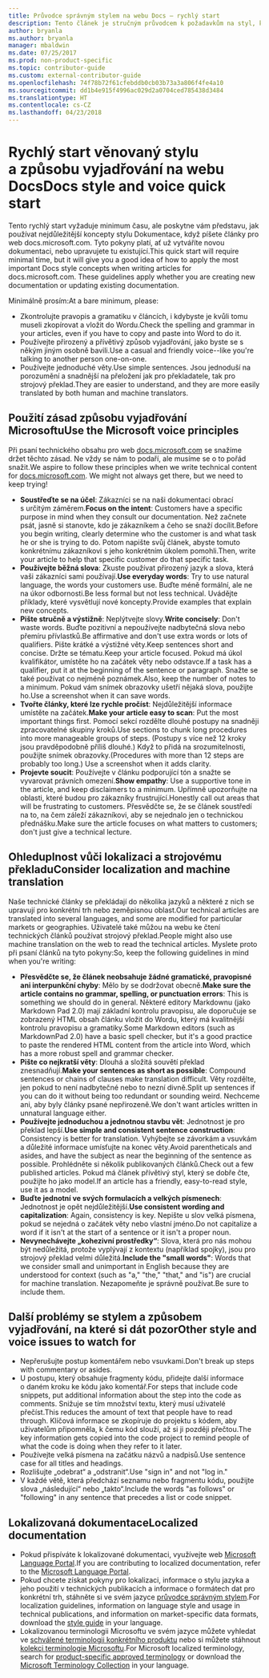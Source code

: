 ```yaml
---
title: Průvodce správným stylem na webu Docs – rychlý start
description: Tento článek je stručným průvodcem k požadavkům na styl, který obsahuje pouze nejdůležitější témata do začátku na webu docs.microsoft.com.
author: bryanla
ms.author: bryanla
manager: mbaldwin
ms.date: 07/25/2017
ms.prod: non-product-specific
ms.topic: contributor-guide
ms.custom: external-contributor-guide
ms.openlocfilehash: 74f78b72f61cfebddb0cb03b73a3a806f4fe4a10
ms.sourcegitcommit: dd1b4e915f4996ac029d2a0704ced785438d3484
ms.translationtype: HT
ms.contentlocale: cs-CZ
ms.lasthandoff: 04/23/2018
---
```

# <a name="docs-style-and-voice-quick-start"></a><span data-ttu-id="a1ba5-103">Rychlý start věnovaný stylu a způsobu vyjadřování na webu Docs</span><span class="sxs-lookup"><span data-stu-id="a1ba5-103">Docs style and voice quick start</span></span>

<span data-ttu-id="a1ba5-104">Tento rychlý start vyžaduje minimum času, ale poskytne vám představu, jak používat nejdůležitější koncepty stylu Dokumentace, když píšete články pro web docs.microsoft.com. Tyto pokyny platí, ať už vytváříte novou dokumentaci, nebo upravujete tu existující.</span><span class="sxs-lookup"><span data-stu-id="a1ba5-104">This quick start will require minimal time, but it will give you a good idea of how to apply the most important Docs style concepts when writing articles for docs.microsoft.com. These guidelines apply whether you are creating new documentation or updating existing documentation.</span></span>

<span data-ttu-id="a1ba5-105">Minimálně prosím:</span><span class="sxs-lookup"><span data-stu-id="a1ba5-105">At a bare minimum, please:</span></span>

- <span data-ttu-id="a1ba5-106">Zkontrolujte pravopis a gramatiku v článcích, i kdybyste je kvůli tomu museli zkopírovat a vložit do Wordu.</span><span class="sxs-lookup"><span data-stu-id="a1ba5-106">Check the spelling and grammar in your articles, even if you have to copy and paste into Word to do it.</span></span>
- <span data-ttu-id="a1ba5-107">Používejte přirozený a přívětivý způsob vyjadřování, jako byste se s někým jiným osobně bavili.</span><span class="sxs-lookup"><span data-stu-id="a1ba5-107">Use a casual and friendly voice--like you're talking to another person one-on-one.</span></span>
- <span data-ttu-id="a1ba5-108">Používejte jednoduché věty.</span><span class="sxs-lookup"><span data-stu-id="a1ba5-108">Use simple sentences.</span></span> <span data-ttu-id="a1ba5-109">Jsou jednoduší na porozumění a snadnější na přeložení jak pro překladatele, tak pro strojový překlad.</span><span class="sxs-lookup"><span data-stu-id="a1ba5-109">They are easier to understand, and they are more easily translated by both human and machine translators.</span></span>

## <a name="use-the-microsoft-voice-principles"></a><span data-ttu-id="a1ba5-110">Použití zásad způsobu vyjadřování Microsoftu</span><span class="sxs-lookup"><span data-stu-id="a1ba5-110">Use the Microsoft voice principles</span></span>

<span data-ttu-id="a1ba5-111">Při psaní technického obsahu pro web [docs.microsoft.com](https://docs.microsoft.com) se snažíme držet těchto zásad. Ne vždy se nám to podaří, ale musíme se o to pořád snažit.</span><span class="sxs-lookup"><span data-stu-id="a1ba5-111">We aspire to follow these principles when we write technical content for [docs.microsoft.com](https://docs.microsoft.com). We might not always get there, but we need to keep trying!</span></span>

- <span data-ttu-id="a1ba5-112">**Soustřeďte se na účel**: Zákazníci se na naši dokumentaci obrací s určitým záměrem.</span><span class="sxs-lookup"><span data-stu-id="a1ba5-112">**Focus on the intent**: Customers have a specific purpose in mind when they consult our documentation.</span></span> <span data-ttu-id="a1ba5-113">Než začnete psát, jasně si stanovte, kdo je zákazníkem a čeho se snaží docílit.</span><span class="sxs-lookup"><span data-stu-id="a1ba5-113">Before you begin writing, clearly determine who the customer is and what task he or she is trying to do.</span></span> <span data-ttu-id="a1ba5-114">Potom napište svůj článek, abyste tomuto konkrétnímu zákazníkovi s jeho konkrétním úkolem pomohli.</span><span class="sxs-lookup"><span data-stu-id="a1ba5-114">Then, write your article to help that specific customer do that specific task.</span></span>
- <span data-ttu-id="a1ba5-115">**Používejte běžná slova**: Zkuste používat přirozený jazyk a slova, která vaši zákazníci sami používají.</span><span class="sxs-lookup"><span data-stu-id="a1ba5-115">**Use everyday words**: Try to use natural language, the words your customers use.</span></span> <span data-ttu-id="a1ba5-116">Buďte méně formální, ale ne na úkor odbornosti.</span><span class="sxs-lookup"><span data-stu-id="a1ba5-116">Be less formal but not less technical.</span></span> <span data-ttu-id="a1ba5-117">Uvádějte příklady, které vysvětlují nové koncepty.</span><span class="sxs-lookup"><span data-stu-id="a1ba5-117">Provide examples that explain new concepts.</span></span>
- <span data-ttu-id="a1ba5-118">**Pište stručně a výstižně**: Neplýtvejte slovy.</span><span class="sxs-lookup"><span data-stu-id="a1ba5-118">**Write concisely**: Don't waste words.</span></span> <span data-ttu-id="a1ba5-119">Buďte pozitivní a nepoužívejte nadbytečná slova nebo přemíru přívlastků.</span><span class="sxs-lookup"><span data-stu-id="a1ba5-119">Be affirmative and don't use extra words or lots of qualifiers.</span></span> <span data-ttu-id="a1ba5-120">Pište krátké a výstižné věty.</span><span class="sxs-lookup"><span data-stu-id="a1ba5-120">Keep sentences short and concise.</span></span> <span data-ttu-id="a1ba5-121">Držte se tématu.</span><span class="sxs-lookup"><span data-stu-id="a1ba5-121">Keep your article focused.</span></span> <span data-ttu-id="a1ba5-122">Pokud má úkol kvalifikátor, umístěte ho na začátek věty nebo odstavce.</span><span class="sxs-lookup"><span data-stu-id="a1ba5-122">If a task has a qualifier, put it at the beginning of the sentence or paragraph.</span></span> <span data-ttu-id="a1ba5-123">Snažte se také používat co nejméně poznámek.</span><span class="sxs-lookup"><span data-stu-id="a1ba5-123">Also, keep the number of notes to a minimum.</span></span> <span data-ttu-id="a1ba5-124">Pokud vám snímek obrazovky ušetří nějaká slova, použijte ho.</span><span class="sxs-lookup"><span data-stu-id="a1ba5-124">Use a screenshot when it can save words.</span></span>
- <span data-ttu-id="a1ba5-125">**Tvořte články, které lze rychle pročíst**: Nejdůležitější informace umístěte na začátek.</span><span class="sxs-lookup"><span data-stu-id="a1ba5-125">**Make your article easy to scan**: Put the most important things first.</span></span> <span data-ttu-id="a1ba5-126">Pomocí sekcí rozdělte dlouhé postupy na snadněji zpracovatelné skupiny kroků.</span><span class="sxs-lookup"><span data-stu-id="a1ba5-126">Use sections to chunk long procedures into more manageable groups of steps.</span></span> <span data-ttu-id="a1ba5-127">(Postupy s více než 12 kroky jsou pravděpodobně příliš dlouhé.) Když to přidá na srozumitelnosti, použijte snímek obrazovky.</span><span class="sxs-lookup"><span data-stu-id="a1ba5-127">(Procedures with more than 12 steps are probably too long.) Use a screenshot when it adds clarity.</span></span>
- <span data-ttu-id="a1ba5-128">**Projevte soucit**: Používejte v článku podporující tón a snažte se vyvarovat právních omezení.</span><span class="sxs-lookup"><span data-stu-id="a1ba5-128">**Show empathy**: Use a supportive tone in the article, and keep disclaimers to a minimum.</span></span> <span data-ttu-id="a1ba5-129">Upřímně upozorňujte na oblasti, které budou pro zákazníky frustrující.</span><span class="sxs-lookup"><span data-stu-id="a1ba5-129">Honestly call out areas that will be frustrating to customers.</span></span> <span data-ttu-id="a1ba5-130">Přesvědčte se, že se článek soustředí na to, na čem záleží zákazníkovi, aby se nejednalo jen o technickou přednášku.</span><span class="sxs-lookup"><span data-stu-id="a1ba5-130">Make sure the article focuses on what matters to customers; don't just give a technical lecture.</span></span>

## <a name="consider-localization-and-machine-translation"></a><span data-ttu-id="a1ba5-131">Ohleduplnost vůči lokalizaci a strojovému překladu</span><span class="sxs-lookup"><span data-stu-id="a1ba5-131">Consider localization and machine translation</span></span>

<span data-ttu-id="a1ba5-132">Naše technické články se překládají do několika jazyků a některé z nich se upravují pro konkrétní trh nebo zeměpisnou oblast.</span><span class="sxs-lookup"><span data-stu-id="a1ba5-132">Our technical articles are translated into several languages, and some are modified for particular markets or geographies.</span></span> <span data-ttu-id="a1ba5-133">Uživatelé také můžou na webu ke čtení technických článků používat strojový překlad.</span><span class="sxs-lookup"><span data-stu-id="a1ba5-133">People might also use machine translation on the web to read the technical articles.</span></span> <span data-ttu-id="a1ba5-134">Myslete proto při psaní článků na tyto pokyny:</span><span class="sxs-lookup"><span data-stu-id="a1ba5-134">So, keep the following guidelines in mind when you're writing:</span></span>

- <span data-ttu-id="a1ba5-135">**Přesvědčte se, že článek neobsahuje žádné gramatické, pravopisné ani interpunkční chyby**: Mělo by se dodržovat obecně.</span><span class="sxs-lookup"><span data-stu-id="a1ba5-135">**Make sure the article contains no grammar, spelling, or punctuation errors**: This is something we should do in general.</span></span> <span data-ttu-id="a1ba5-136">Některé editory Markdownu (jako Markdown Pad 2.0) mají základní kontrolu pravopisu, ale doporučuje se zobrazený HTML obsah článku vložit do Wordu, který má kvalitnější kontrolu pravopisu a gramatiky.</span><span class="sxs-lookup"><span data-stu-id="a1ba5-136">Some Markdown editors (such as MarkdownPad 2.0) have a basic spell checker, but it's a good practice to paste the rendered HTML content from the article into Word, which has a more robust spell and grammar checker.</span></span>
- <span data-ttu-id="a1ba5-137">**Pište co nejkratší věty**: Dlouhá a složitá souvětí překlad znesnadňují.</span><span class="sxs-lookup"><span data-stu-id="a1ba5-137">**Make your sentences as short as possible**: Compound sentences or chains of clauses make translation difficult.</span></span> <span data-ttu-id="a1ba5-138">Věty rozdělte, jen pokud to není nadbytečné nebo to nezní divně.</span><span class="sxs-lookup"><span data-stu-id="a1ba5-138">Split up sentences if you can do it without being too redundant or sounding weird.</span></span> <span data-ttu-id="a1ba5-139">Nechceme ani, aby byly články psané nepřirozeně.</span><span class="sxs-lookup"><span data-stu-id="a1ba5-139">We don't want articles written in unnatural language either.</span></span>
- <span data-ttu-id="a1ba5-140">**Používejte jednoduchou a jednotnou stavbu vět**: Jednotnost je pro překlad lepší.</span><span class="sxs-lookup"><span data-stu-id="a1ba5-140">**Use simple and consistent sentence construction**: Consistency is better for translation.</span></span> <span data-ttu-id="a1ba5-141">Vyhýbejte se závorkám a vsuvkám a důležité informace umísťujte na konec věty.</span><span class="sxs-lookup"><span data-stu-id="a1ba5-141">Avoid parentheticals and asides, and have the subject as near the beginning of the sentence as possible.</span></span> <span data-ttu-id="a1ba5-142">Prohlédněte si několik publikovaných článků.</span><span class="sxs-lookup"><span data-stu-id="a1ba5-142">Check out a few published articles.</span></span> <span data-ttu-id="a1ba5-143">Pokud má článek přívětivý styl, který se dobře čte, použijte ho jako model.</span><span class="sxs-lookup"><span data-stu-id="a1ba5-143">If an article has a friendly, easy-to-read style, use it as a model.</span></span>
- <span data-ttu-id="a1ba5-144">**Buďte jednotní ve svých formulacích a velkých písmenech**: Jednotnost je opět nejdůležitější.</span><span class="sxs-lookup"><span data-stu-id="a1ba5-144">**Use consistent wording and capitalization**: Again, consistency is key.</span></span> <span data-ttu-id="a1ba5-145">Nepište u slov velká písmena, pokud se nejedná o začátek věty nebo vlastní jméno.</span><span class="sxs-lookup"><span data-stu-id="a1ba5-145">Do not capitalize a word if it isn't at the start of a sentence or it isn't a proper noun.</span></span>
- <span data-ttu-id="a1ba5-146">**Nevynechávejte „kohezivní prostředky“**: Slova, která pro nás mohou být nedůležitá, protože vyplývají z kontextu (například spojky), jsou pro strojový překlad velmi důležitá.</span><span class="sxs-lookup"><span data-stu-id="a1ba5-146">**Include the "small words"**: Words that we consider small and unimportant in English because they are understood for context (such as "a," "the," "that," and "is") are crucial for machine translation.</span></span> <span data-ttu-id="a1ba5-147">Nezapomeňte je správně používat.</span><span class="sxs-lookup"><span data-stu-id="a1ba5-147">Be sure to include them.</span></span>

## <a name="other-style-and-voice-issues-to-watch-for"></a><span data-ttu-id="a1ba5-148">Další problémy se stylem a způsobem vyjadřování, na které si dát pozor</span><span class="sxs-lookup"><span data-stu-id="a1ba5-148">Other style and voice issues to watch for</span></span>

- <span data-ttu-id="a1ba5-149">Nepřerušujte postup komentářem nebo vsuvkami.</span><span class="sxs-lookup"><span data-stu-id="a1ba5-149">Don't break up steps with commentary or asides.</span></span>
- <span data-ttu-id="a1ba5-150">U postupu, který obsahuje fragmenty kódu, přidejte další informace o daném kroku ke kódu jako komentář.</span><span class="sxs-lookup"><span data-stu-id="a1ba5-150">For steps that include code snippets, put additional information about the step into the code as comments.</span></span> <span data-ttu-id="a1ba5-151">Snižuje se tím množství textu, který musí uživatelé přečíst.</span><span class="sxs-lookup"><span data-stu-id="a1ba5-151">This reduces the amount of text that people have to read through.</span></span> <span data-ttu-id="a1ba5-152">Klíčová informace se zkopíruje do projektu s kódem, aby uživatelům připomněla, k čemu kód slouží, až si ji později přečtou.</span><span class="sxs-lookup"><span data-stu-id="a1ba5-152">The key information gets copied into the code project to remind people of what the code is doing when they refer to it later.</span></span>
- <span data-ttu-id="a1ba5-153">Používejte velká písmena na začátku názvů a nadpisů.</span><span class="sxs-lookup"><span data-stu-id="a1ba5-153">Use sentence case for all titles and headings.</span></span>
- <span data-ttu-id="a1ba5-154">Rozlišujte „odebrat“ a „odstranit“.</span><span class="sxs-lookup"><span data-stu-id="a1ba5-154">Use "sign in" and not "log in."</span></span>
- <span data-ttu-id="a1ba5-155">V každé větě, která předchází seznamu nebo fragmentu kódu, použijte slova „následující“ nebo „takto“.</span><span class="sxs-lookup"><span data-stu-id="a1ba5-155">Include the words "as follows" or "following" in any sentence that precedes a list or code snippet.</span></span>

## <a name="localized-documentation"></a><span data-ttu-id="a1ba5-156">Lokalizovaná dokumentace</span><span class="sxs-lookup"><span data-stu-id="a1ba5-156">Localized documentation</span></span>

- <span data-ttu-id="a1ba5-157">Pokud přispíváte k lokalizované dokumentaci, využívejte web [Microsoft Language Portal](https://www.microsoft.com/Language/Default.aspx).</span><span class="sxs-lookup"><span data-stu-id="a1ba5-157">If you are contributing to localized documentation, refer to the [Microsoft Language Portal](https://www.microsoft.com/Language/Default.aspx).</span></span>
- <span data-ttu-id="a1ba5-158">Pokud chcete získat pokyny pro lokalizaci, informace o stylu jazyka a jeho použití v technických publikacích a informace o formátech dat pro konkrétní trh, stáhněte si ve svém jazyce [průvodce správným stylem](https://www.microsoft.com/Language/StyleGuides.aspx).</span><span class="sxs-lookup"><span data-stu-id="a1ba5-158">For localization guidelines, information on language style and usage in technical publications, and information on market-specific data formats, download the [style guide](https://www.microsoft.com/Language/StyleGuides.aspx) in your language.</span></span>
- <span data-ttu-id="a1ba5-159">Lokalizovanou terminologii Microsoftu ve svém jazyce můžete vyhledat ve [schválené terminologii konkrétního produktu](https://www.microsoft.com/Language/Search.aspx) nebo si můžete stáhnout [kolekci terminologie Microsoftu](https://www.microsoft.com/Language/Terminology.aspx).</span><span class="sxs-lookup"><span data-stu-id="a1ba5-159">For Microsoft localized terminology, search for [product-specific approved terminology](https://www.microsoft.com/Language/Search.aspx) or download the [Microsoft Terminology Collection](https://www.microsoft.com/Language/Terminology.aspx) in your language.</span></span>
